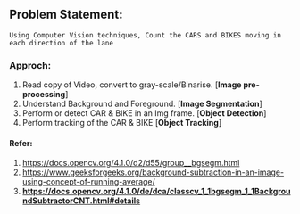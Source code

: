 ## Problem Statement:
    Using Computer Vision techniques, Count the CARS and BIKES moving in each direction of the lane

### Approch:
1. Read copy of Video, convert to gray-scale/Binarise. [**Image pre-processing**]
2. Understand Background and Foreground. [**Image Segmentation**]
3. Perform or detect CAR & BIKE in an Img frame. [**Object Detection**]
4. Perform tracking of the CAR & BIKE [**Object Tracking**] 


#### Refer:
1. https://docs.opencv.org/4.1.0/d2/d55/group__bgsegm.html
2. https://www.geeksforgeeks.org/background-subtraction-in-an-image-using-concept-of-running-average/
3. **https://docs.opencv.org/4.1.0/de/dca/classcv_1_1bgsegm_1_1BackgroundSubtractorCNT.html#details**